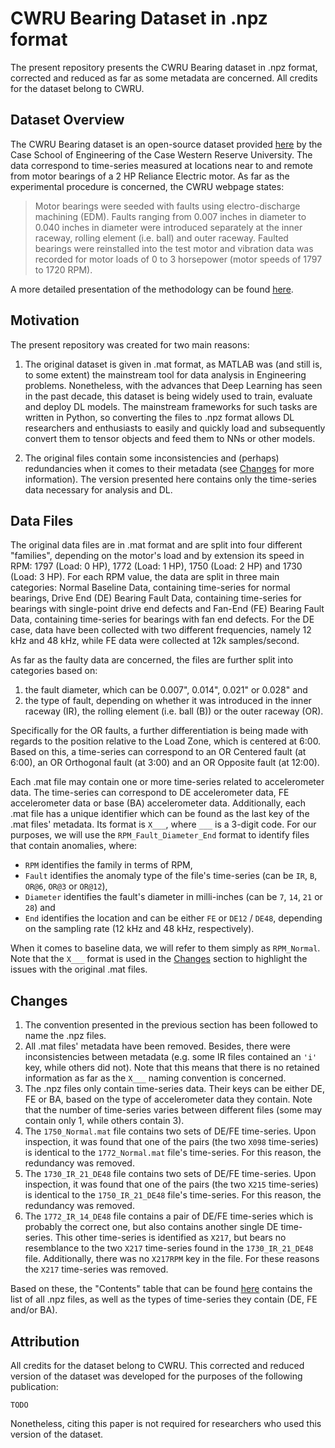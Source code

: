 # CWRU Bearing Dataset in .npz format

The present repository presents the CWRU Bearing dataset in .npz format, corrected and reduced as far as some metadata are concerned. All credits for the dataset belong to CWRU.

## Dataset Overview

The CWRU Bearing dataset is an open-source dataset provided [here](https://engineering.case.edu/bearingdatacenter) by the Case School of Engineering of the Case Western Reserve University. The data correspond to time-series measured at locations near to and remote from motor bearings of a 2 HP Reliance Electric motor. As far as the experimental procedure is concerned, the CWRU webpage states:

> Motor bearings were seeded with faults using electro-discharge machining (EDM). Faults ranging from 0.007 inches in diameter to 0.040 inches in diameter were introduced separately at the inner raceway, rolling element (i.e. ball) and outer raceway. Faulted bearings were reinstalled into the test motor and vibration data was recorded for motor loads of 0 to 3 horsepower (motor speeds of 1797 to 1720 RPM).

A more detailed presentation of the methodology can be found [here](https://engineering.case.edu/bearingdatacenter/apparatus-and-procedures).

## Motivation

The present repository was created for two main reasons:

1. The original dataset is given in .mat format, as MATLAB was (and still is, to some extent) the mainstream tool for data analysis in Engineering problems. Nonetheless, with the advances that Deep Learning has seen in the past decade, this dataset is being widely used to train, evaluate and deploy DL models. The mainstream frameworks for such tasks are written in Python, so converting the files to .npz format allows DL researchers and enthusiasts to easily and quickly load and subsequently convert them to tensor objects and feed them to NNs or other models.

2. The original files contain some inconsistencies and (perhaps) redundancies when it comes to their metadata (see [Changes](#changes) for more information). The version presented here contains only the time-series data necessary for analysis and DL.

## Data Files

The original data files are in .mat format and are split into four different "families", depending on the motor's load and by extension its speed in RPM: 1797 (Load: 0 HP), 1772 (Load: 1 HP), 1750 (Load: 2 HP) and 1730 (Load: 3 HP). For each RPM value, the data are split in three main categories: Normal Baseline Data, containing time-series for normal bearings, Drive End (DE) Bearing Fault Data, containing time-series for bearings with single-point drive end defects and Fan-End (FE) Bearing Fault Data, containing time-series for bearings with fan end defects. For the DE case, data have been collected with two different frequencies, namely 12 kHz and 48 kHz, while FE data were collected at 12k samples/second.

As far as the faulty data are concerned, the files are further split into categories based on:

1. the fault diameter, which can be 0.007", 0.014", 0.021" or 0.028" and
2. the type of fault, depending on whether it was introduced in the inner raceway (IR), the rolling element (i.e. ball (B)) or the outer raceway (OR).

Specifically for the OR faults, a further differentiation is being made with regards to the position relative to the Load Zone, which is centered at 6:00. Based on this, a time-series can correspond to an OR Centered fault (at 6:00), an OR Orthogonal fault (at 3:00) and an OR Opposite fault (at 12:00).

Each .mat file may contain one or more time-series related to accelerometer data. The time-series can correspond to DE accelerometer data, FE accelerometer data or base (BA) accelerometer data. Additionally, each .mat file has a unique identifier which can be found as the last key of the .mat files' metadata. Its format is `X___`, where `___` is a 3-digit code. For our purposes, we will use the `RPM_Fault_Diameter_End` format to identify files that contain anomalies, where:

* `RPM` identifies the family in terms of RPM,
* `Fault` identifies the anomaly type of the file's time-series (can be `IR`, `B`, `OR@6`, `OR@3` or `OR@12`),
* `Diameter` identifies the fault's diameter in milli-inches (can be `7`, `14`, `21` or `28`) and
* `End` identifies the location and can be either `FE` or `DE12` / `DE48`, depending on the sampling rate (12 kHz and 48 kHz, respectively).

When it comes to baseline data, we will refer to them simply as `RPM_Normal`. Note that the `X___` format is used in the [Changes](#changes) section to highlight the issues with the original .mat files.

## Changes

1. The convention presented in the previous section has been followed to name the .npz files.
2. All .mat files' metadata have been removed. Besides, there were inconsistencies between metadata (e.g. some IR files contained an `'i'` key, while others did not). Note that this means that there is no retained information as far as the `X___` naming convention is concerned.
3. The .npz files only contain time-series data. Their keys can be either DE, FE or BA, based on the type of accelerometer data they contain. Note that the number of time-series varies between different files (some may contain only 1, while others contain 3).
4. The `1750_Normal.mat` file contains two sets of DE/FE time-series. Upon inspection, it was found that one of the pairs (the two `X098` time-series) is identical to the `1772_Normal.mat` file's time-series. For this reason, the redundancy was removed.
5. The `1730_IR_21_DE48` file contains two sets of DE/FE time-series. Upon inspection, it was found that one of the pairs (the two `X215` time-series) is identical to the `1750_IR_21_DE48` file's time-series. For this reason, the redundancy was removed.
6. The `1772_IR_14_DE48` file contains a pair of DE/FE time-series which is probably the correct one, but also contains another single DE time-series. This other time-series is identified as `X217`, but bears no resemblance to the two `X217` time-series found in the `1730_IR_21_DE48` file. Additionally, there was no `X217RPM` key in the file. For these reasons the `X217` time-series was removed.

Based on these, the "Contents" table that can be found [here](TODO) contains the list of all .npz files, as well as the types of time-series they contain (DE, FE and/or BA).

## Attribution

All credits for the dataset belong to CWRU. This corrected and reduced version of the dataset was developed for the purposes of the following publication:

```
TODO
```

Nonetheless, citing this paper is not required for researchers who used this version of the dataset.
